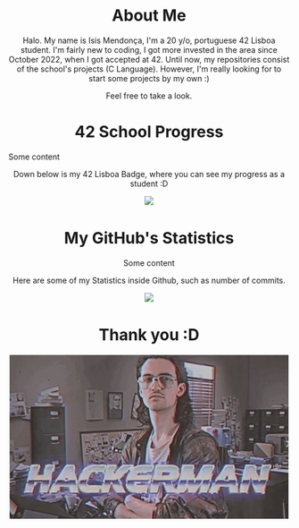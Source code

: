 
<h1 style="text-align: center;">About Me</h1>

<p align=center>
Halo. My name is Isis Mendonça, I'm a 20 y/o, portuguese 42 Lisboa student.  
I'm fairly new to coding, I got more invested in the area  since October 2022, when I got accepted at 42. Until now, my repositories consist of the school's projects (C Language). However, I'm really looking for to start some projects by my own :)  
  
<p align=center>
Feel free to take a look.

<h1 style="text-align: center;">42 School Progress</h1>
Some content
<p align=center>
Down below is my 42 Lisboa Badge, where you can see my progress as a student :D 


<div align="center">
<img src="https://badge42.vercel.app/api/v2/cld7udkhj01910fl5tom622dy/stats?cursusId=21&coalitionId=109"](https://github.com/JaeSeoKim/badge42)
     </div>

<h1 style="text-align: center;">My GitHub's Statistics</h1>
Some content
<p align=center>
Here are some of my Statistics inside Github, such as number of commits.  
  


<div align="center">
<img src="https://github-readme-stats.vercel.app/api?username=isolacionalista&show_icons=true&theme=tokyonight"](https://github.com/isolacionalista/github-readme-stats)/>
</div>

<h1 style="text-align: center;">Thank you :D</h1>

<div align="center">
<img src="https://github.com/isolacionalista/isolacionalista/blob/main/giphy.gif"]/>
</div>
